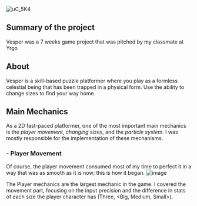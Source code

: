 ![uC_5K4](https://github.com/Samurai-Ebben/Portflio/assets/71189461/c558950a-43bb-4c30-9fd4-10eb1c9613a2)

## Summary of the project
Vesper was a 7 weeks game project that was pitched by my classmate at Yrgo 
## About

Vesper is a skill-based puzzle platformer where you play as a formless celestial being
that has been trapped in a physical form. Use the ability to change sizes to find your way home.

## Main Mechanics 
As a 2D fast-paced platformer, one of the most important main mechanics is the
*player movement*, *changing* sizes, and the *particle system*. I was mostly responsible for the implementation of these mechanisms. 

###   - Player Movement
Of course, the player movement consumed most of my time to perfect it in a way that was as smooth as it is now;
this is how it began.
![image](https://github.com/Samurai-Ebben/Portflio/assets/71189461/5ee9558a-d3c0-4cab-acf3-8a0eaf289bc5)

The Player mechanics are the largest mechanic in the game. I covered the movement part, focusing on the input precision and the difference in 
stats of each size the player character has (Three, <Big, Medium, Small>).
